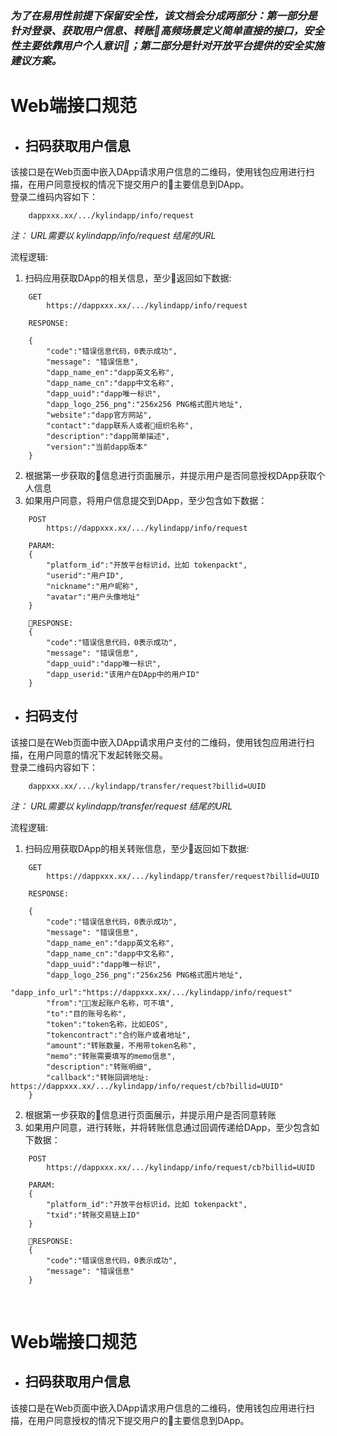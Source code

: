 ### *为了在易用性前提下保留安全性，该文档会分成两部分：第一部分是针对登录、获取用户信息、转账高频场景定义简单直接的接口，安全性主要依靠用户个人意识；第二部分是针对开放平台提供的安全实施建议方案。*

# Web端接口规范  
* ## 扫码获取用户信息  
该接口是在Web页面中嵌入DApp请求用户信息的二维码，使用钱包应用进行扫描，在用户同意授权的情况下提交用户的主要信息到DApp。  
登录二维码内容如下： 
```
    dappxxx.xx/.../kylindapp/info/request
```
*注： URL需要以 kylindapp/info/request 结尾的URL*  

流程逻辑:  
1. 扫码应用获取DApp的相关信息，至少返回如下数据:  
```
    GET 
        https://dappxxx.xx/.../kylindapp/info/request

    RESPONSE:

    {
        "code":"错误信息代码，0表示成功",
        "message": "错误信息", 
        "dapp_name_en":"dapp英文名称",
        "dapp_name_cn":"dapp中文名称",
        "dapp_uuid":"dapp唯一标识",
        "dapp_logo_256_png":"256x256 PNG格式图片地址",
        "website":"dapp官方网站",
        "contact":"dapp联系人或者组织名称",
        "description":"dapp简单描述",
        "version":"当前dapp版本"
    }
```      
2. 根据第一步获取的信息进行页面展示，并提示用户是否同意授权DApp获取个人信息
3. 如果用户同意，将用户信息提交到DApp，至少包含如下数据：
```
    POST
        https://dappxxx.xx/.../kylindapp/info/request
    
    PARAM:
    {
        "platform_id":"开放平台标识id，比如 tokenpackt",
        "userid":"用户ID",
        "nickname":"用户昵称",
        "avatar":"用户头像地址"
    }

    RESPONSE:
    {
        "code":"错误信息代码，0表示成功",
        "message": "错误信息", 
        "dapp_uuid":"dapp唯一标识",
        "dapp_userid:"该用户在DApp中的用户ID"
    }
```  

* ## 扫码支付  
该接口是在Web页面中嵌入DApp请求用户支付的二维码，使用钱包应用进行扫描，在用户同意的情况下发起转账交易。  
登录二维码内容如下： 
```
    dappxxx.xx/.../kylindapp/transfer/request?billid=UUID
```
*注： URL需要以 kylindapp/transfer/request 结尾的URL*  

流程逻辑:  
1. 扫码应用获取DApp的相关转账信息，至少返回如下数据:  
```
    GET 
        https://dappxxx.xx/.../kylindapp/transfer/request?billid=UUID

    RESPONSE:

    {
        "code":"错误信息代码，0表示成功",
        "message": "错误信息", 
        "dapp_name_en":"dapp英文名称",
        "dapp_name_cn":"dapp中文名称",
        "dapp_uuid":"dapp唯一标识",
        "dapp_logo_256_png":"256x256 PNG格式图片地址",
        "dapp_info_url":"https://dappxxx.xx/.../kylindapp/info/request"
        "from":"发起账户名称，可不填",
        "to":"目的账号名称",
        "token":"token名称，比如EOS",
        "tokencontract":"合约账户或者地址",
        "amount":"转账数量，不用带token名称",
        "memo":"转账需要填写的memo信息",
        "description":"转账明细",
        "callback":"转账回调地址:  https://dappxxx.xx/.../kylindapp/info/request/cb?billid=UUID"
    }
```      
2. 根据第一步获取的信息进行页面展示，并提示用户是否同意转账
3. 如果用户同意，进行转账，并将转账信息通过回调传递给DApp，至少包含如下数据：
```
    POST
        https://dappxxx.xx/.../kylindapp/info/request/cb?billid=UUID
    
    PARAM:
    {
        "platform_id":"开放平台标识id，比如 tokenpackt",
        "txid":"转账交易链上ID"
    }

    RESPONSE:
    {
        "code":"错误信息代码，0表示成功",
        "message": "错误信息"
    }
```   
<br/>  

# Web端接口规范  
* ## 扫码获取用户信息  
该接口是在Web页面中嵌入DApp请求用户信息的二维码，使用钱包应用进行扫描，在用户同意授权的情况下提交用户的主要信息到DApp。  






